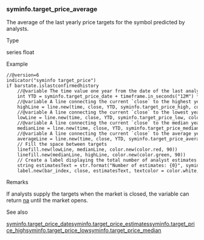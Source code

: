 ### syminfo.target\_price\_average

The average of the last yearly price targets for the symbol predicted by analysts.

Type

series float

Example

```
//@version=6  
indicator("syminfo target_price")  
if barstate.islastconfirmedhistory  
    //@variable The time value one year from the date of the last analyst recommendations.  
    int YTD = syminfo.target_price_date + timeframe.in_seconds("12M") * 1000  
    //@variable A line connecting the current `close` to the highest yearly price estimate.  
    highLine = line.new(time, close, YTD, syminfo.target_price_high, color = color.green, xloc = xloc.bar_time)  
    //@variable A line connecting the current `close` to the lowest yearly price estimate.  
    lowLine = line.new(time, close, YTD, syminfo.target_price_low, color = color.red, xloc = xloc.bar_time)  
    //@variable A line connecting the current `close` to the median yearly price estimate.  
    medianLine = line.new(time, close, YTD, syminfo.target_price_median, color = color.gray, xloc = xloc.bar_time)  
    //@variable A line connecting the current `close` to the average yearly price estimate.  
    averageLine = line.new(time, close, YTD, syminfo.target_price_average, color = color.orange, xloc = xloc.bar_time)  
    // Fill the space between targets  
    linefill.new(lowLine, medianLine, color.new(color.red, 90))  
    linefill.new(medianLine, highLine, color.new(color.green, 90))  
    // Create a label displaying the total number of analyst estimates.  
    string estimatesText = str.format("Number of estimates: {0}", syminfo.target_price_estimates)  
    label.new(bar_index, close, estimatesText, textcolor = color.white, size = size.large)
```

Remarks

If analysts supply the targets when the market is closed, the variable can return [na](#var_na) until the market opens.

See also

[syminfo.target\_price\_date](#var_syminfo.target_price_date)[syminfo.target\_price\_estimates](#var_syminfo.target_price_estimates)[syminfo.target\_price\_high](#var_syminfo.target_price_high)[syminfo.target\_price\_low](#var_syminfo.target_price_low)[syminfo.target\_price\_median](#var_syminfo.target_price_median)
